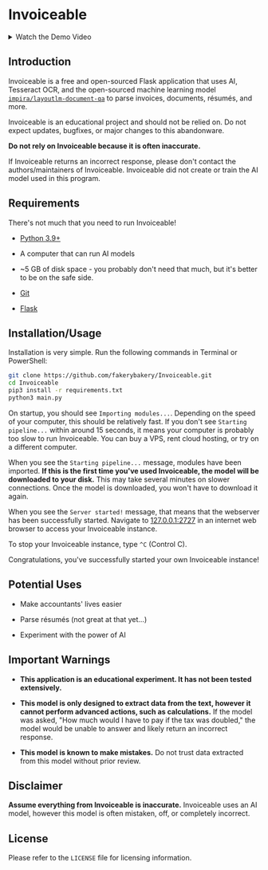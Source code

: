 # Invoiceable

<details>

<summary>Watch the Demo Video</summary>


</details>


## Introduction

Invoiceable is a free and open-sourced Flask application that uses AI, Tesseract OCR, and the open-sourced machine learning model [`impira/layoutlm-document-qa`](https://huggingface.co/impira/layoutlm-document-qa) to parse invoices, documents, résumés, and more.

Invoiceable is an educational project and should not be relied on. Do not expect updates, bugfixes, or major changes to this abandonware.

**Do not rely on Invoiceable because it is often inaccurate.**

If Invoiceable returns an incorrect response, please don't contact the authors/maintainers of Invoiceable. Invoiceable did not create or train the AI model used in this program.

## Requirements

There's not much that you need to run Invoiceable!

* [Python 3.9+](https://www.python.org/)

* A computer that can run AI models

* ~5 GB of disk space - you probably don't need that much, but it's better to be on the safe side.

* [Git](https://git-scm.com/)

* [Flask](https://flask.palletsprojects.com/)

## Installation/Usage

Installation is very simple. Run the following commands in Terminal or PowerShell:

```bash
git clone https://github.com/fakerybakery/Invoiceable.git
cd Invoiceable
pip3 install -r requirements.txt
python3 main.py
```

On startup, you should see `Importing modules...`. Depending on the speed of your computer, this should be relatively fast. If you don't see `Starting pipeline...` within around 15 seconds, it means your computer is probably too slow to run Invoiceable. You can buy a VPS, rent cloud hosting, or try on a different computer.

When you see the `Starting pipeline...` message, modules have been imported. **If this is the first time you've used Invoiceable, the model will be downloaded to your disk.** This may take several minutes on slower connections. Once the model is downloaded, you won't have to download it again.

When you see the `Server started!` message, that means that the webserver has been successfully started. Navigate to [127.0.0.1:2727](http://127.0.0.1:2727/) in an internet web browser to access your Invoiceable instance.

To stop your Invoiceable instance, type `^C` (Control C).

Congratulations, you've successfully started your own Invoiceable instance!

## Potential Uses

* Make accountants' lives easier

* Parse résumés (not great at that yet...)

* Experiment with the power of AI

## Important Warnings

* **This application is an educational experiment. It has not been tested extensively.**

* **This model is only designed to extract data from the text, however it cannot perform advanced actions, such as calculations.** If the model was asked, "How much would I have to pay if the tax was doubled," the model would be unable to answer and likely return an incorrect response.

* **This model is known to make mistakes.** Do not trust data extracted from this model without prior review.

## Disclaimer

**Assume everything from Invoiceable is inaccurate.** Invoiceable uses an AI model, however this model is often mistaken, off, or completely incorrect.


## License

Please refer to the `LICENSE` file for licensing information.
